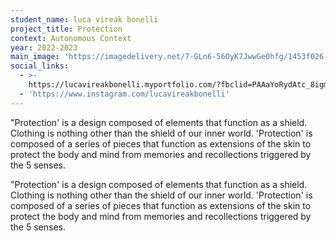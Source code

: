 ```yaml
---
student_name: luca vireak bonelli
project_title: Protection
context: Autonomous Context
year: 2022-2023
main_image: 'https://imagedelivery.net/7-GLn6-56OyK7JwwGe0hfg/1453f026-aecf-460a-12a6-715e4dc1da00'
social_links:
  - >-
    https://lucavireakbonelli.myportfolio.com/?fbclid=PAAaYoRydAtc_8igmkX6P_-29-ziaapl_Nhea5eZqvXkGbWBGIhbnos54hBpc
  - 'https://www.instagram.com/lucavireakbonelli'
---
```


"Protection' is a design composed of elements that function as a shield. Clothing is nothing other than the shield of our inner world. 'Protection' is composed of a series of pieces that function as extensions of the skin to protect the body and mind from memories and recollections triggered by the 5 senses.

"Protection' is a design composed of elements that function as a shield. Clothing is nothing other than the shield of our inner world. 'Protection' is composed of a series of pieces that function as extensions of the skin to protect the body and mind from memories and recollections triggered by the 5 senses.
